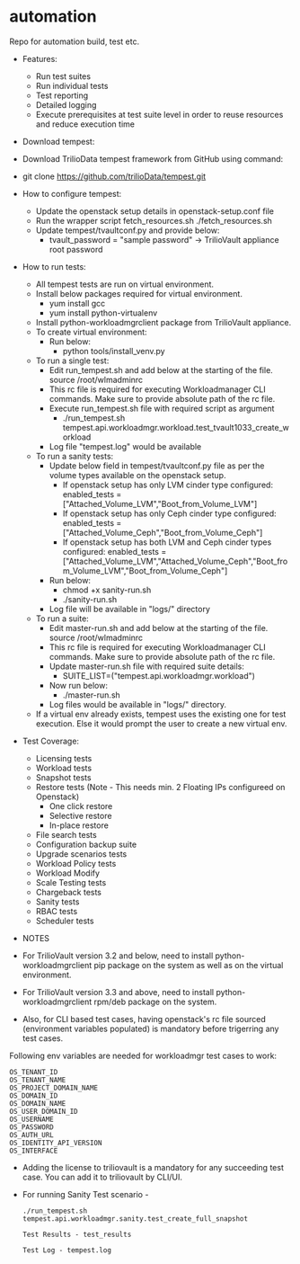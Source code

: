 # automation
Repo for automation build, test etc.

* Features:
    - Run test suites
    - Run individual tests
    - Test reporting
    - Detailed logging
    - Execute prerequisites at test suite level in order to reuse resources and reduce execution time

* Download tempest:

* Download TrilioData tempest framework from GitHub using command:

* git clone https://github.com/trilioData/tempest.git
* How to configure tempest:

    - Update the openstack setup details in openstack-setup.conf file 
    - Run the wrapper script fetch_resources.sh
      ./fetch_resources.sh
    - Update tempest/tvaultconf.py and provide below:
        - tvault_password = "sample password" → TrilioVault appliance root password
                
* How to run tests:

    - All tempest tests are run on virtual environment.
    - Install below packages required for virtual environment.
        - yum install gcc
        - yum install python-virtualenv 
    - Install python-workloadmgrclient package from TrilioVault appliance.
    - To create virtual environment:
        - Run below:
            - python tools/install_venv.py
    - To run a single test:
        - Edit run_tempest.sh and add below at the starting of the file.
            source /root/wlmadminrc 
        - This rc file is required for executing Workloadmanager CLI commands. Make sure to provide absolute path of the rc file.
        - Execute run_tempest.sh file with required script as argument
            - ./run_tempest.sh tempest.api.workloadmgr.workload.test_tvault1033_create_workload
        - Log file "tempest.log" would be available
    - To run a sanity tests:
        - Update below field in tempest/tvaultconf.py file as per the volume types available on the openstack setup.
             - If openstack setup has only LVM cinder type configured:
               enabled_tests = ["Attached_Volume_LVM","Boot_from_Volume_LVM"] 
             - If openstack setup has only Ceph cinder type configured:
               enabled_tests = ["Attached_Volume_Ceph","Boot_from_Volume_Ceph"] 
             - If openstack setup has both LVM and Ceph cinder types configured:
               enabled_tests = ["Attached_Volume_LVM","Attached_Volume_Ceph","Boot_from_Volume_LVM","Boot_from_Volume_Ceph"] 
        - Run below:
            - chmod +x sanity-run.sh 
            - ./sanity-run.sh 
        - Log file will be available in "logs/" directory
    - To run a suite:
        - Edit master-run.sh and add below at the starting of the file.
            source /root/wlmadminrc 
        - This rc file is required for executing Workloadmanager CLI commands. Make sure to provide absolute path of the rc file.
        - Update master-run.sh file with required suite details:
            - SUITE_LIST=("tempest.api.workloadmgr.workload") 
        - Now run below:
            - ./master-run.sh 
        - Log files would be available in "logs/" directory.
     - If a virtual env already exists, tempest uses the existing one for test execution. Else it would prompt the user to create a new virtual env.

* Test Coverage:

    - Licensing tests
    - Workload tests
    - Snapshot tests
    - Restore tests (Note - This needs min. 2 Floating IPs configureed on Openstack)
        - One click restore
        - Selective restore
        - In-place restore
    - File search tests
    - Configuration backup suite
    - Upgrade scenarios tests
    - Workload Policy tests
    - Workload Modify
    - Scale Testing tests
    - Chargeback tests
    - Sanity tests
    - RBAC tests
    - Scheduler tests

* NOTES

* For TrilioVault version 3.2 and below, need to install python-workloadmgrclient pip package on the system as well as on the virtual environment.

* For TrilioVault version 3.3 and above, need to install python-workloadmgrclient rpm/deb package on the system.

* Also, for CLI based test cases, having openstack's rc file sourced (environment variables populated) is mandatory before trigerring any test cases. 

Following env variables are needed for workloadmgr test cases to work:

    OS_TENANT_ID
    OS_TENANT_NAME
    OS_PROJECT_DOMAIN_NAME
    OS_DOMAIN_ID
    OS_DOMAIN_NAME
    OS_USER_DOMAIN_ID
    OS_USERNAME
    OS_PASSWORD
    OS_AUTH_URL
    OS_IDENTITY_API_VERSION
    OS_INTERFACE

* Adding the license to triliovault is a mandatory for any succeeding test case. You can add it to triliovault by CLI/UI.

* For running Sanity Test scenario - 

      ./run_tempest.sh tempest.api.workloadmgr.sanity.test_create_full_snapshot
      
      Test Results - test_results
      
      Test Log - tempest.log 
